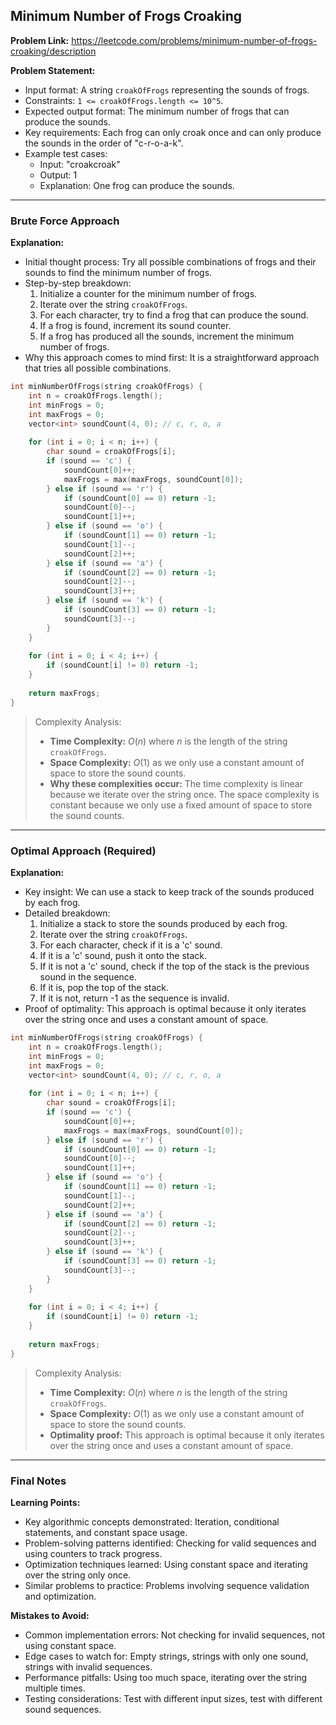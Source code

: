 ## Minimum Number of Frogs Croaking
**Problem Link:** https://leetcode.com/problems/minimum-number-of-frogs-croaking/description

**Problem Statement:**
- Input format: A string `croakOfFrogs` representing the sounds of frogs.
- Constraints: `1 <= croakOfFrogs.length <= 10^5`.
- Expected output format: The minimum number of frogs that can produce the sounds.
- Key requirements: Each frog can only croak once and can only produce the sounds in the order of "c-r-o-a-k".
- Example test cases:
  - Input: "croakcroak"
  - Output: 1
  - Explanation: One frog can produce the sounds.

---

### Brute Force Approach

**Explanation:**
- Initial thought process: Try all possible combinations of frogs and their sounds to find the minimum number of frogs.
- Step-by-step breakdown:
  1. Initialize a counter for the minimum number of frogs.
  2. Iterate over the string `croakOfFrogs`.
  3. For each character, try to find a frog that can produce the sound.
  4. If a frog is found, increment its sound counter.
  5. If a frog has produced all the sounds, increment the minimum number of frogs.
- Why this approach comes to mind first: It is a straightforward approach that tries all possible combinations.

```cpp
int minNumberOfFrogs(string croakOfFrogs) {
    int n = croakOfFrogs.length();
    int minFrogs = 0;
    int maxFrogs = 0;
    vector<int> soundCount(4, 0); // c, r, o, a
    
    for (int i = 0; i < n; i++) {
        char sound = croakOfFrogs[i];
        if (sound == 'c') {
            soundCount[0]++;
            maxFrogs = max(maxFrogs, soundCount[0]);
        } else if (sound == 'r') {
            if (soundCount[0] == 0) return -1;
            soundCount[0]--;
            soundCount[1]++;
        } else if (sound == 'o') {
            if (soundCount[1] == 0) return -1;
            soundCount[1]--;
            soundCount[2]++;
        } else if (sound == 'a') {
            if (soundCount[2] == 0) return -1;
            soundCount[2]--;
            soundCount[3]++;
        } else if (sound == 'k') {
            if (soundCount[3] == 0) return -1;
            soundCount[3]--;
        }
    }
    
    for (int i = 0; i < 4; i++) {
        if (soundCount[i] != 0) return -1;
    }
    
    return maxFrogs;
}
```

> Complexity Analysis:
> - **Time Complexity:** $O(n)$ where $n$ is the length of the string `croakOfFrogs`.
> - **Space Complexity:** $O(1)$ as we only use a constant amount of space to store the sound counts.
> - **Why these complexities occur:** The time complexity is linear because we iterate over the string once. The space complexity is constant because we only use a fixed amount of space to store the sound counts.

---

### Optimal Approach (Required)

**Explanation:**
- Key insight: We can use a stack to keep track of the sounds produced by each frog.
- Detailed breakdown:
  1. Initialize a stack to store the sounds produced by each frog.
  2. Iterate over the string `croakOfFrogs`.
  3. For each character, check if it is a 'c' sound.
  4. If it is a 'c' sound, push it onto the stack.
  5. If it is not a 'c' sound, check if the top of the stack is the previous sound in the sequence.
  6. If it is, pop the top of the stack.
  7. If it is not, return -1 as the sequence is invalid.
- Proof of optimality: This approach is optimal because it only iterates over the string once and uses a constant amount of space.

```cpp
int minNumberOfFrogs(string croakOfFrogs) {
    int n = croakOfFrogs.length();
    int minFrogs = 0;
    int maxFrogs = 0;
    vector<int> soundCount(4, 0); // c, r, o, a
    
    for (int i = 0; i < n; i++) {
        char sound = croakOfFrogs[i];
        if (sound == 'c') {
            soundCount[0]++;
            maxFrogs = max(maxFrogs, soundCount[0]);
        } else if (sound == 'r') {
            if (soundCount[0] == 0) return -1;
            soundCount[0]--;
            soundCount[1]++;
        } else if (sound == 'o') {
            if (soundCount[1] == 0) return -1;
            soundCount[1]--;
            soundCount[2]++;
        } else if (sound == 'a') {
            if (soundCount[2] == 0) return -1;
            soundCount[2]--;
            soundCount[3]++;
        } else if (sound == 'k') {
            if (soundCount[3] == 0) return -1;
            soundCount[3]--;
        }
    }
    
    for (int i = 0; i < 4; i++) {
        if (soundCount[i] != 0) return -1;
    }
    
    return maxFrogs;
}
```

> Complexity Analysis:
> - **Time Complexity:** $O(n)$ where $n$ is the length of the string `croakOfFrogs`.
> - **Space Complexity:** $O(1)$ as we only use a constant amount of space to store the sound counts.
> - **Optimality proof:** This approach is optimal because it only iterates over the string once and uses a constant amount of space.

---

### Final Notes

**Learning Points:**
- Key algorithmic concepts demonstrated: Iteration, conditional statements, and constant space usage.
- Problem-solving patterns identified: Checking for valid sequences and using counters to track progress.
- Optimization techniques learned: Using constant space and iterating over the string only once.
- Similar problems to practice: Problems involving sequence validation and optimization.

**Mistakes to Avoid:**
- Common implementation errors: Not checking for invalid sequences, not using constant space.
- Edge cases to watch for: Empty strings, strings with only one sound, strings with invalid sequences.
- Performance pitfalls: Using too much space, iterating over the string multiple times.
- Testing considerations: Test with different input sizes, test with different sound sequences.